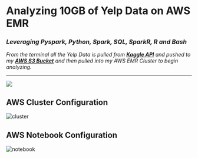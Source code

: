 # Analyzing 10GB of Yelp Data on AWS EMR
### *Leveraging Pyspark, Python, Spark, SQL, SparkR, R and Bash*
*From the terminal all the Yelp Data is pulled from **[Kaggle API](https://www.kaggle.com/yelp-dataset/yelp-dataset)** and pushed to my **[AWS S3 Bucket](https://my-little-pony.s3.amazonaws.com/yelp)** and then pulled into my AWS EMR Cluster to begin analyzing.*


************************
![](https://raw.githubusercontent.com/BenitaDiop/FullStackBigData-with-SPARK/master/assets/ER.jpg)


## AWS Cluster Configuration

![cluster](https://raw.githubusercontent.com/BenitaDiop/FullStackBigData-with-SPARK/master/assets/cluster.png)
## AWS Notebook Configuration 
![notebook](https://github.com/BenitaDiop/FullStackBigData-with-SPARK/blob/master/assets/Notebook.png)











